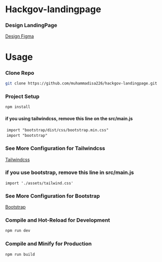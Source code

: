 # Hackgov-landingpage

### Design LandingPage

[Design Figma](https://www.figma.com/file/MhvOncNyYjAgJmu9HudJUG/Frontend-Hackjog-(Magang)?type=design&node-id=0%3A1&mode=design&t=b5jVi3SAmuBik5TC-1)

# Usage

### Clone Repo

```sh
git clone https://github.com/muhammadisa226/hackgov-landingpage.git
```

### Project Setup

```sh
npm install
```
#### if you using tailwindcss, remove this line on the src/main.js

&nbsp;`import "bootstrap/dist/css/bootstrap.min.css"`<br>
&nbsp;`import "bootstrap"`<br>



### See More Configuration for Tailwindcss

[Tailwindcss](https://tailwindcss.com/docs/guides/vite)

### if you  use bootstrap, remove this line in src/main.js

`import './assets/tailwind.css'`

### See More Configuration for Bootstrap
[Bootstrap](https://getbootstrap.com/docs/5.3/getting-started/vite/#configure-vite`)

### Compile and Hot-Reload for Development

```sh
npm run dev
```

### Compile and Minify for Production

```sh
npm run build
```
